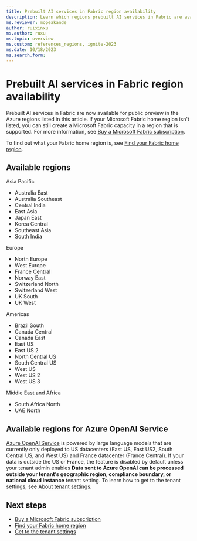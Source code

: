 ```yaml
---
title: Prebuilt AI services in Fabric region availability
description: Learn which regions prebuilt AI services in Fabric are available in.
ms.reviewer: mopeakande
author: ruixinxu
ms.author: ruxu
ms.topic: overview
ms.custom: references_regions, ignite-2023
ms.date: 10/18/2023
ms.search.form: 
---
```


# Prebuilt AI services in Fabric region availability

Prebuilt AI services in Fabric are now available for public preview in the Azure regions listed in this article. If your Microsoft Fabric home region isn't listed, you can still create a Microsoft Fabric capacity in a region that is supported. For more information, see [Buy a Microsoft Fabric subscription](../../enterprise/buy-subscription.md).

To find out what your Fabric home region is, see [Find your Fabric home region](../../admin/find-fabric-home-region.md).


## Available regions

Asia Pacific
* Australia East
* Australia Southeast
* Central India
* East Asia
* Japan East
* Korea Central
* Southeast Asia
* South India

Europe
* North Europe
* West Europe
* France Central
* Norway East
* Switzerland North
* Switzerland West
* UK South
* UK West

Americas
* Brazil South
* Canada Central
* Canada East
* East US
* East US 2
* North Central US
* South Central US
* West US
* West US 2
* West US 3

Middle East and Africa
* South Africa North
* UAE North

## Available regions for Azure OpenAI Service

[Azure OpenAI Service](https://azure.microsoft.com/products/ai-services/openai-service/) is powered by large language models that are currently only deployed to US datacenters (East US, East US2, South Central US, and West US) and France datacenter (France Central). If your data is outside the US or France, the feature is disabled by default unless your tenant admin enables **Data sent to Azure OpenAI can be processed outside your tenant’s geographic region, compliance boundary, or national cloud instance** tenant setting. To learn how to get to the tenant settings, see [About tenant settings](../../admin/tenant-settings-index.md).

## Next steps

* [Buy a Microsoft Fabric subscription](../../enterprise/buy-subscription.md)
* [Find your Fabric home region](../../admin/find-fabric-home-region.md)
* [Get to the tenant settings](../../admin/tenant-settings-index.md#how-to-get-to-the-tenant-settings)